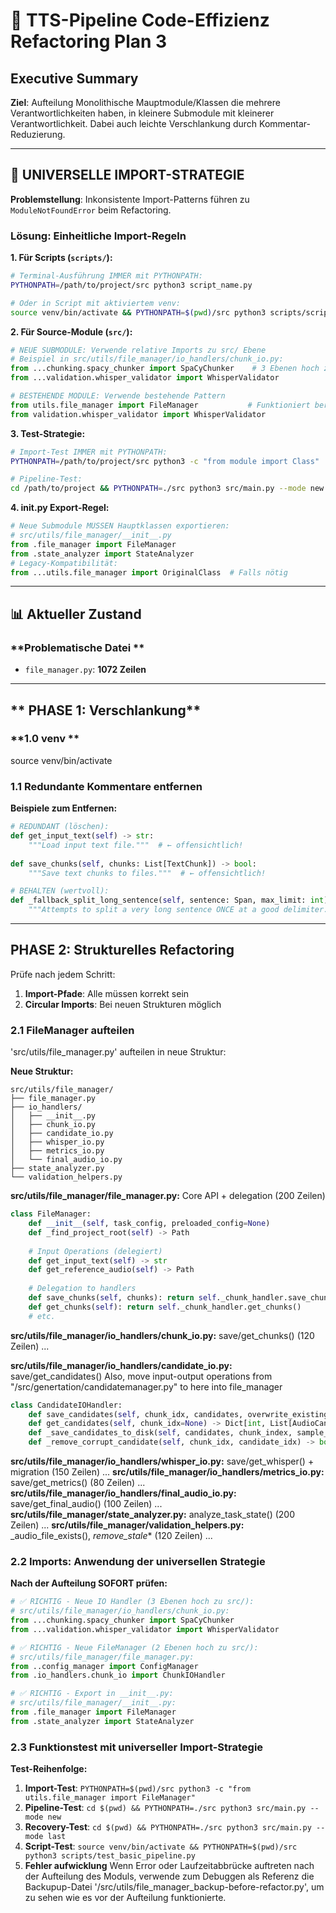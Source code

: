 # 🎯 **TTS-Pipeline Code-Effizienz Refactoring Plan 3**

## **Executive Summary**

**Ziel**: Aufteilung Monolithische Mauptmodule/Klassen die mehrere Verantwortlichkeiten haben, in kleinere Submodule mit kleinerer Verantwortlichkeit. Dabei auch leichte Verschlankung durch Kommentar-Reduzierung.

---

## **🚀 UNIVERSELLE IMPORT-STRATEGIE**

**Problemstellung**: Inkonsistente Import-Patterns führen zu `ModuleNotFoundError` beim Refactoring.

### **Lösung: Einheitliche Import-Regeln**

**1. Für Scripts (`scripts/`):**
```bash
# Terminal-Ausführung IMMER mit PYTHONPATH:
PYTHONPATH=/path/to/project/src python3 script_name.py

# Oder in Script mit aktiviertem venv:
source venv/bin/activate && PYTHONPATH=$(pwd)/src python3 scripts/script_name.py
```

**2. Für Source-Module (`src/`):**
```python
# NEUE SUBMODULE: Verwende relative Imports zu src/ Ebene
# Beispiel in src/utils/file_manager/io_handlers/chunk_io.py:
from ...chunking.spacy_chunker import SpaCyChunker    # 3 Ebenen hoch zu src/
from ...validation.whisper_validator import WhisperValidator

# BESTEHENDE MODULE: Verwende bestehende Pattern
from utils.file_manager import FileManager           # Funktioniert bereits
from validation.whisper_validator import WhisperValidator
```

**3. Test-Strategie:**
```bash
# Import-Test IMMER mit PYTHONPATH:
PYTHONPATH=/path/to/project/src python3 -c "from module import Class"

# Pipeline-Test:
cd /path/to/project && PYTHONPATH=./src python3 src/main.py --mode new
```

**4. __init__.py Export-Regel:**
```python
# Neue Submodule MÜSSEN Hauptklassen exportieren:
# src/utils/file_manager/__init__.py
from .file_manager import FileManager
from .state_analyzer import StateAnalyzer
# Legacy-Kompatibilität:
from ...utils.file_manager import OriginalClass  # Falls nötig
```

---

## **📊 Aktueller Zustand**

### **Problematische Datei **
- `file_manager.py`: **1072 Zeilen**  


---

## ** PHASE 1: Verschlankung**

### **1.0 venv **
source venv/bin/activate

### **1.1 Redundante Kommentare entfernen**

**Beispiele zum Entfernen:**
```python
# REDUNDANT (löschen):
def get_input_text(self) -> str:
    """Load input text file."""  # ← offensichtlich!
    
def save_chunks(self, chunks: List[TextChunk]) -> bool:
    """Save text chunks to files."""  # ← offensichtlich!

# BEHALTEN (wertvoll):
def _fallback_split_long_sentence(self, sentence: Span, max_limit: int) -> List[str]:
    """Attempts to split a very long sentence ONCE at a good delimiter..."""  # ← erklärt Algorithmus
```
---

## **PHASE 2: Strukturelles Refactoring**

Prüfe nach jedem Schritt:
1. **Import-Pfade**: Alle müssen korrekt sein 
2. **Circular Imports**: Bei neuen Strukturen möglich


### **2.1 FileManager aufteilen**

'src/utils/file_manager.py' aufteilen in neue Struktur:

**Neue Struktur:**
```
src/utils/file_manager/
├── file_manager.py               
├── io_handlers/
│   ├── __init__.py
│   ├── chunk_io.py              
│   ├── candidate_io.py          
│   ├── whisper_io.py            
│   ├── metrics_io.py            
│   └── final_audio_io.py         
├── state_analyzer.py             
└── validation_helpers.py         
```

**src/utils/file_manager/file_manager.py:**
Core API + delegation (200 Zeilen)
```python
class FileManager:
    def __init__(self, task_config, preloaded_config=None)
    def _find_project_root(self) -> Path
    
    # Input Operations (delegiert)
    def get_input_text(self) -> str
    def get_reference_audio(self) -> Path
    
    # Delegation to handlers
    def save_chunks(self, chunks): return self._chunk_handler.save_chunks(chunks)
    def get_chunks(self): return self._chunk_handler.get_chunks()
    # etc.
```

**src/utils/file_manager/io_handlers/chunk_io.py:** 
save/get_chunks() (120 Zeilen)
...

**src/utils/file_manager/io_handlers/candidate_io.py:** 
save/get_candidates()
Also, move input-output operations from "/src/genertation/candidatemanager.py" to here into file_manager
```python
class CandidateIOHandler:
    def save_candidates(self, chunk_idx, candidates, overwrite_existing=False) -> bool
    def get_candidates(self, chunk_idx=None) -> Dict[int, List[AudioCandidate]]
    def _save_candidates_to_disk(self, candidates, chunk_index, sample_rate) -> List[str]  # von candidate_manager! Nicht von file_manager
    def _remove_corrupt_candidate(self, chunk_idx, candidate_idx) -> bool
```

**src/utils/file_manager/io_handlers/whisper_io.py:** 
save/get_whisper() + migration (150 Zeilen)
...
**src/utils/file_manager/io_handlers/metrics_io.py:** 
save/get_metrics() (80 Zeilen)
...
**src/utils/file_manager/io_handlers/final_audio_io.py:** 
save/get_final_audio() (100 Zeilen)
...
**src/utils/file_manager/state_analyzer.py:** 
analyze_task_state() (200 Zeilen)
...
**src/utils/file_manager/validation_helpers.py:** 
_audio_file_exists(), _remove_stale_* (120 Zeilen)
...


### **2.2 Imports: Anwendung der universellen Strategie**

**Nach der Aufteilung SOFORT prüfen:**

```python
# ✅ RICHTIG - Neue IO Handler (3 Ebenen hoch zu src/):
# src/utils/file_manager/io_handlers/chunk_io.py:
from ...chunking.spacy_chunker import SpaCyChunker
from ...validation.whisper_validator import WhisperValidator

# ✅ RICHTIG - Neue FileManager (2 Ebenen hoch zu src/):
# src/utils/file_manager/file_manager.py:
from ..config_manager import ConfigManager
from .io_handlers.chunk_io import ChunkIOHandler

# ✅ RICHTIG - Export in __init__.py:
# src/utils/file_manager/__init__.py:
from .file_manager import FileManager
from .state_analyzer import StateAnalyzer
```


### **2.3 Funktionstest mit universeller Import-Strategie**

**Test-Reihenfolge:**
1. **Import-Test**: `PYTHONPATH=$(pwd)/src python3 -c "from utils.file_manager import FileManager"`
2. **Pipeline-Test**: `cd $(pwd) && PYTHONPATH=./src python3 src/main.py --mode new`
3. **Recovery-Test**: `cd $(pwd) && PYTHONPATH=./src python3 src/main.py --mode last`
4. **Script-Test**: `source venv/bin/activate && PYTHONPATH=$(pwd)/src python3 scripts/test_basic_pipeline.py`
5. **Fehler aufwicklung** Wenn Error oder Laufzeitabbrücke auftreten nach der Aufteilung des Moduls, verwende zum Debuggen als Referenz die Backupup-Datei '/src/utils/file_manager_backup-before-refactor.py', um zu sehen wie es vor der Aufteilung funktionierte.

